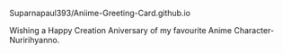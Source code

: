 
Suparnapaul393/Aniime-Greeting-Card.github.io




Wishing a Happy Creation Aniversary of my favourite Anime Character-Nuririhyanno.




